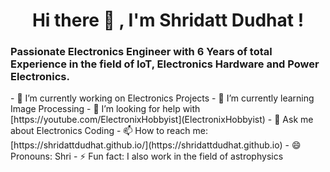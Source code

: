 <h1 align="center"> Hi there 👋 , I'm Shridatt Dudhat ! </h1>

<h3>Passionate Electronics Engineer with 6 Years of total Experience in the field of IoT, Electronics Hardware and Power Electronics.</h3>
- 🔭 I’m currently working on Electronics Projects
- 🌱 I’m currently learning Image Processing
- 🤔 I’m looking for help with [https://youtube.com/ElectronixHobbyist](ElectronixHobbyist)
- 💬 Ask me about Electronics  Coding
- 📫 How to reach me: [https://shridattdudhat.github.io/](https://shridattdudhat.github.io)
- 😄 Pronouns: Shri
- ⚡ Fun fact: I also work in the field of astrophysics 

<!--
**shridattdudhat/shridattdudhat** is a ✨ _special_ ✨ repository because its `README.md` (this file) appears on your GitHub profile.

Here are some ideas to get you started:

- 🔭 I’m currently working on ...
- 🌱 I’m currently learning ...
- 👯 I’m looking to collaborate on ...
- 🤔 I’m looking for help with ...
- 💬 Ask me about ...
- 📫 How to reach me: ...
- 😄 Pronouns: ...
- ⚡ Fun fact: ...
-->
